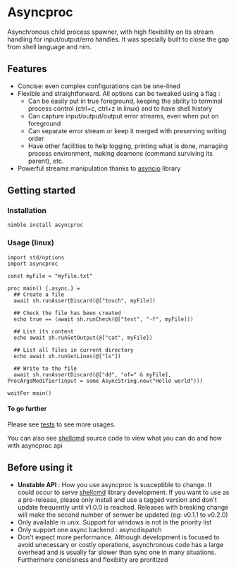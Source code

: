 # Asyncproc

Asynchronous child process spawner, with high flexibility on its stream handling for input/output/erro handles.
It was specially built to close the gap from shell language and nim.

## Features

- Concise: even complex configurations can be one-lined
- Flexible and straightforward. All options can be tweaked using a flag :
  - Can be easily put in true foreground, keeping the ability to terminal process control (ctrl+c, ctrl+z in linux) and to have shell history
  - Can capture input/output/output error streams, even when put on foreground
  - Can separate error stream or keep it merged with preserving writing order
  - Have other facilities to help logging, printing what is done, managing process environment, making deamons (command surviving its parent), etc.
- Powerful streams manipulation thanks to [asyncio](https://github.com/Alogani/asyncio) library

## Getting started

### Installation

`nimble install asyncproc`

### Usage (linux)

```
import std/options
import asyncproc

const myFile = "myfile.txt"

proc main() {.async.} =
  ## Create a file
  await sh.runAssertDiscard(@["touch", myFile])

  ## Check the file has been created
  echo true == (await sh.runCheck(@["test", "-f", myFile]))

  ## List its content
  echo await sh.runGetOutput(@["cat", myFile])

  ## List all files in current directory
  echo await sh.runGetLines(@["ls"])

  ## Write to the file
  await sh.runAssertDiscard(@["dd", "of=" & myFile], ProcArgsModifier(input = some AsyncString.new("Hello world")))

waitFor main()
```

#### To go further

Please see [tests](https://github.com/Alogani/asyncproc/tree/main/tests) to see more usages.

You can also see [shellcmd](https://github.com/Alogani/shellcmd) source code to view what you can do and how with asyncproc api

## Before using it

- **Unstable API** : How you use asyncproc is susceptible to change. It could occur to serve [shellcmd](https://github.com/Alogani/shellcmd) library development. If you want to use as a pre-release, please only install and use a tagged version and don't update frequently until v1.0.0 is reached. Releases with breaking change will make the second number of semver be updated (eg: v0.1.1 to v0.2.0)
- Only available in unix. Support for windows is not in the priority list
- Only support one async backend : asyncdispatch
- Don't expect more performance. Although development is focused to avoid unecessary or costly operations, asynchronous code has a large overhead and is usually far slower than sync one in many situations. Furthermore concisness and flexibilty are proritized
